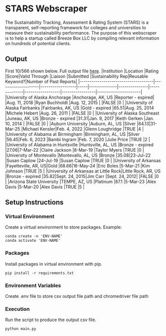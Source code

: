 # STARS Webscraper
The Sustainability Tracking, Assessment & Rating System (STARS) is a transparent, self-reporting framework for colleges and universities to measure their sustainability performance. The purpose of this webscraper is to help a startup called Breeze Box LLC by compiling relevant information on hundreds of potential clients.

## Output
First 10/566 shown below. Full output file [here](/data.csv).
|Institution                          |Location            |Rating            |Score|Valid Through |Liaison        |Submitted     |Sustainability Rep|Reusable Keyword?|Number of Past Reports|
|-------------------------------------|--------------------|------------------|-----|--------------|---------------|--------------|------------------|-----------------|----------------------|
|University of Alaska Anchorage       |Anchorage, AK, US   |Reporter - expired|     |Aug. 11, 2018 |Ryan Buchholdt |Aug. 12, 2015 |                  |FALSE            |0                     |
|University of Alaska Fairbanks       |Fairbanks, AK, US   |Gold - expired    |65.51|Aug. 25, 2014 |Michele Hebert |Aug. 26, 2011 |                  |FALSE            |0                     |
|University of Alaska Southeast       |Juneau, AK, US      |Bronze - expired  |31.31|Jan. 9, 2017  |Keith Gerken   |Jan. 10, 2014 |                  |FALSE            |0                     |
|Auburn University                    |Auburn, AL, US      |Silver            |64.13|31-Mar-25     |Michael Kensler|Feb. 4, 2022  |Glenn Loughridge  |TRUE             |4                     |
|University of Alabama at Birmingham  |Birmingham, AL, US  |Silver            |56.45|Feb. 6, 2023  |Bambi Ingram   |Feb. 7, 2020  |Julie Price       |TRUE             |2                     |
|University of Alabama in Huntsville  |Huntsville, AL, US  |Bronze - expired  |27.06|7-Mar-22      |Claire Jackson |8-Mar-19      |Taylor Myers      |TRUE             |0                     |
|University of Montevallo             |Montevallo, AL, US  |Bronze            |35.08|23-Jul-22     |Susan Caplow   |24-Jul-19     |Susan Caplow      |TRUE             |0                     |
|University of Arkansas               |Fayetteville, AR, US|Gold              |68.66|16-May-24     |Eric Boles     |5-Mar-21      |Kim Johnson       |TRUE             |5                     |
|University of Arkansas at Little Rock|Little Rock, AR, US |Bronze - expired  |35.82|Sept. 24, 2015|Jim Carr       |Sept. 24, 2012|                  |FALSE            |0                     |
|Arizona State University             |TEMPE, AZ, US       |Platinum          |87.1 |5-Mar-23      |Alex Davis     |5-Mar-20      |Alex Davis        |TRUE             |5                     |



## Setup Instructions
### Virtual Environment
Create a virtual environment to store packages. Example:
```
conda create -n 'ENV-NAME'
conda activate 'ENV-NAME'
```
### Packages
Install packages in virtual environment with pip.
```
pip install -r requirements.txt
```
### Environment Variables
Create .env file to store csv output file path and chromedriver file path
### Execution
Run the script to produce the output csv file.
```
python main.py
```